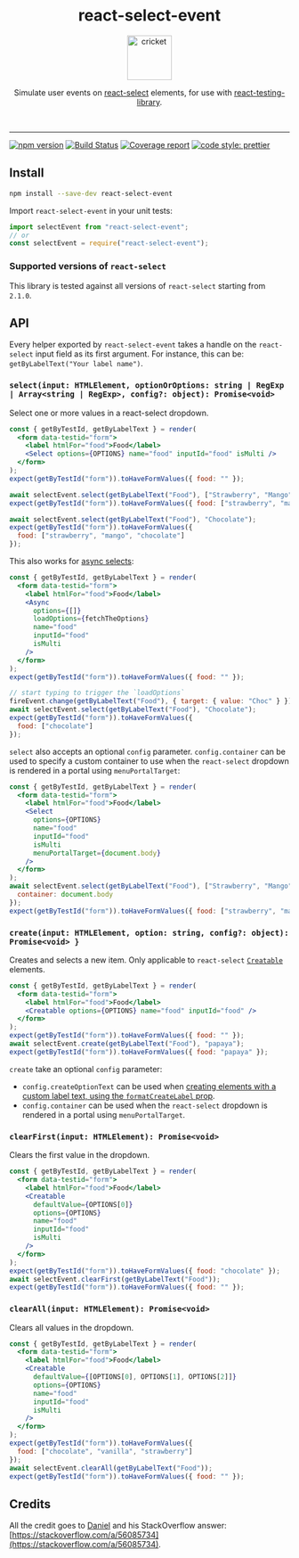 <div align="center">
  <h1>react-select-event</h1>
  <a href="https://www.joypixels.com/emoji/1f997">
    <img height="80" width="80" alt="cricket" src="https://raw.githubusercontent.com/romgain/react-select-event/master/other/cricket.png" />
  </a>

  <p>Simulate user events on <a href="https://github.com/JedWatson/react-select">react-select</a> elements, for use with <a href="https://github.com/testing-library/react-testing-library">react-testing-library</a>.</p>

  <br />
</div>

<hr />

[![npm version](https://badge.fury.io/js/react-select-event.svg)](https://badge.fury.io/js/react-select-event)
[![Build Status](https://travis-ci.org/romgain/react-select-event.svg?branch=master)](https://travis-ci.org/romgain/react-select-event)
[![Coverage report](https://codecov.io/gh/romgain/react-select-event/branch/master/graph/badge.svg)](https://codecov.io/gh/romgain/react-select-event)
[![code style: prettier](https://img.shields.io/badge/code_style-prettier-ff69b4.svg)](https://github.com/prettier/prettier)

## Install

```bash
npm install --save-dev react-select-event
```

Import `react-select-event` in your unit tests:

```js
import selectEvent from "react-select-event";
// or
const selectEvent = require("react-select-event");
```

### Supported versions of `react-select`

This library is tested against all versions of `react-select` starting from `2.1.0`.

## API

Every helper exported by `react-select-event` takes a handle on the `react-select` input field as its first argument. For instance, this can be: `getByLabelText("Your label name")`.

### `select(input: HTMLElement, optionOrOptions: string | RegExp | Array<string | RegExp>, config?: object): Promise<void>`

Select one or more values in a react-select dropdown.

```jsx
const { getByTestId, getByLabelText } = render(
  <form data-testid="form">
    <label htmlFor="food">Food</label>
    <Select options={OPTIONS} name="food" inputId="food" isMulti />
  </form>
);
expect(getByTestId("form")).toHaveFormValues({ food: "" });

await selectEvent.select(getByLabelText("Food"), ["Strawberry", "Mango"]);
expect(getByTestId("form")).toHaveFormValues({ food: ["strawberry", "mango"] });

await selectEvent.select(getByLabelText("Food"), "Chocolate");
expect(getByTestId("form")).toHaveFormValues({
  food: ["strawberry", "mango", "chocolate"]
});
```

This also works for [async selects](https://react-select.com/async):

```jsx
const { getByTestId, getByLabelText } = render(
  <form data-testid="form">
    <label htmlFor="food">Food</label>
    <Async
      options={[]}
      loadOptions={fetchTheOptions}
      name="food"
      inputId="food"
      isMulti
    />
  </form>
);
expect(getByTestId("form")).toHaveFormValues({ food: "" });

// start typing to trigger the `loadOptions`
fireEvent.change(getByLabelText("Food"), { target: { value: "Choc" } });
await selectEvent.select(getByLabelText("Food"), "Chocolate");
expect(getByTestId("form")).toHaveFormValues({
  food: ["chocolate"]
});
```

`select` also accepts an optional `config` parameter.
`config.container` can be used to specify a custom container to use when the `react-select` dropdown is rendered
in a portal using `menuPortalTarget`:

```jsx
const { getByTestId, getByLabelText } = render(
  <form data-testid="form">
    <label htmlFor="food">Food</label>
    <Select
      options={OPTIONS}
      name="food"
      inputId="food"
      isMulti
      menuPortalTarget={document.body}
    />
  </form>
);
await selectEvent.select(getByLabelText("Food"), ["Strawberry", "Mango"], {
  container: document.body
});
expect(getByTestId("form")).toHaveFormValues({ food: ["strawberry", "mango"] });
```

### `create(input: HTMLElement, option: string, config?: object): Promise<void> }`

Creates and selects a new item. Only applicable to `react-select` [`Creatable`](https://react-select.com/creatable) elements.

```jsx
const { getByTestId, getByLabelText } = render(
  <form data-testid="form">
    <label htmlFor="food">Food</label>
    <Creatable options={OPTIONS} name="food" inputId="food" />
  </form>
);
expect(getByTestId("form")).toHaveFormValues({ food: "" });
await selectEvent.create(getByLabelText("Food"), "papaya");
expect(getByTestId("form")).toHaveFormValues({ food: "papaya" });
```

`create` take an optional `config` parameter:

- `config.createOptionText` can be used when [creating elements with a custom label text, using the `formatCreateLabel` prop](https://react-select.com/props#creatable-props).
- `config.container` can be used when the `react-select` dropdown is rendered in a portal using `menuPortalTarget`.

### `clearFirst(input: HTMLElement): Promise<void>`

Clears the first value in the dropdown.

```jsx
const { getByTestId, getByLabelText } = render(
  <form data-testid="form">
    <label htmlFor="food">Food</label>
    <Creatable
      defaultValue={OPTIONS[0]}
      options={OPTIONS}
      name="food"
      inputId="food"
      isMulti
    />
  </form>
);
expect(getByTestId("form")).toHaveFormValues({ food: "chocolate" });
await selectEvent.clearFirst(getByLabelText("Food"));
expect(getByTestId("form")).toHaveFormValues({ food: "" });
```

### `clearAll(input: HTMLElement): Promise<void>`

Clears all values in the dropdown.

```jsx
const { getByTestId, getByLabelText } = render(
  <form data-testid="form">
    <label htmlFor="food">Food</label>
    <Creatable
      defaultValue={[OPTIONS[0], OPTIONS[1], OPTIONS[2]]}
      options={OPTIONS}
      name="food"
      inputId="food"
      isMulti
    />
  </form>
);
expect(getByTestId("form")).toHaveFormValues({
  food: ["chocolate", "vanilla", "strawberry"]
});
await selectEvent.clearAll(getByLabelText("Food"));
expect(getByTestId("form")).toHaveFormValues({ food: "" });
```

## Credits

All the credit goes to [Daniel](https://stackoverflow.com/users/164268/daniel) and his StackOverflow answer: [https://stackoverflow.com/a/56085734](https://stackoverflow.com/a/56085734).

